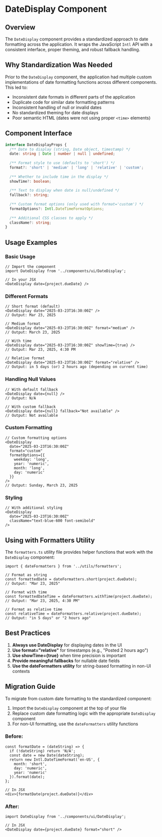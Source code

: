 # DateDisplay Component

## Overview

The `DateDisplay` component provides a standardized approach to date formatting across the application. It wraps the JavaScript `Intl` API with a consistent interface, proper theming, and robust fallback handling.

## Why Standardization Was Needed

Prior to the `DateDisplay` component, the application had multiple custom implementations of date formatting functions across different components. This led to:

- Inconsistent date formats in different parts of the application
- Duplicate code for similar date formatting patterns
- Inconsistent handling of null or invalid dates
- No standardized theming for date displays
- Poor semantic HTML (dates were not using proper `<time>` elements)

## Component Interface

```typescript
interface DateDisplayProps {
  /** Date to display (string, Date object, timestamp) */
  date: string | Date | number | null | undefined;
  
  /** Format style to use (defaults to 'short') */
  format?: 'short' | 'medium' | 'long' | 'relative' | 'custom';
  
  /** Whether to include time in the display */
  showTime?: boolean;
  
  /** Text to display when date is null/undefined */
  fallback?: string;
  
  /** Custom format options (only used with format='custom') */
  formatOptions?: Intl.DateTimeFormatOptions;
  
  /** Additional CSS classes to apply */
  className?: string;
}
```

## Usage Examples

### Basic Usage

```tsx
// Import the component
import DateDisplay from '../components/ui/DateDisplay';

// In your JSX
<DateDisplay date={project.dueDate} />
```

### Different Formats

```tsx
// Short format (default)
<DateDisplay date="2025-03-23T16:30:00Z" />
// Output: Mar 23, 2025

// Medium format
<DateDisplay date="2025-03-23T16:30:00Z" format="medium" />
// Output: March 23, 2025

// With time
<DateDisplay date="2025-03-23T16:30:00Z" showTime={true} />
// Output: Mar 23, 2025, 4:30 PM

// Relative format
<DateDisplay date="2025-03-23T16:30:00Z" format="relative" />
// Output: in 5 days (or) 2 hours ago (depending on current time)
```

### Handling Null Values

```tsx
// With default fallback
<DateDisplay date={null} />
// Output: N/A

// With custom fallback
<DateDisplay date={null} fallback="Not available" />
// Output: Not available
```

### Custom Formatting

```tsx
// Custom formatting options
<DateDisplay 
  date="2025-03-23T16:30:00Z"
  format="custom"
  formatOptions={{
    weekday: 'long',
    year: 'numeric',
    month: 'long',
    day: 'numeric'
  }}
/>
// Output: Sunday, March 23, 2025
```

### Styling

```tsx
// With additional styling
<DateDisplay 
  date="2025-03-23T16:30:00Z"
  className="text-blue-600 font-semibold"
/>
```

## Using with Formatters Utility

The `formatters.ts` utility file provides helper functions that work with the `DateDisplay` component:

```tsx
import { dateFormatters } from '../utils/formatters';

// Format as string
const formattedDate = dateFormatters.short(project.dueDate);
// Output: "Mar 23, 2025"

// Format with time
const formattedDateTime = dateFormatters.withTime(project.dueDate);
// Output: "Mar 23, 2025, 4:30 PM"

// Format as relative time
const relativeTime = dateFormatters.relative(project.dueDate);
// Output: "in 5 days" or "2 hours ago"
```

## Best Practices

1. **Always use DateDisplay** for displaying dates in the UI
2. **Use format="relative"** for timestamps (e.g., "Posted 2 hours ago")
3. **Use showTime={true}** when time precision is important
4. **Provide meaningful fallbacks** for nullable date fields
5. **Use the dateFormatters utility** for string-based formatting in non-UI contexts

## Migration Guide

To migrate from custom date formatting to the standardized component:

1. Import the `DateDisplay` component at the top of your file
2. Replace custom date formatting logic with the appropriate `DateDisplay` component
3. For non-UI formatting, use the `dateFormatters` utility functions

### Before:

```tsx
const formatDate = (dateString) => {
  if (!dateString) return 'N/A';
  const date = new Date(dateString);
  return new Intl.DateTimeFormat('en-US', {
    month: 'short',
    day: 'numeric',
    year: 'numeric'
  }).format(date);
};

// In JSX
<div>{formatDate(project.dueDate)}</div>
```

### After:

```tsx
import DateDisplay from '../components/ui/DateDisplay';

// In JSX
<DateDisplay date={project.dueDate} format="short" />
```
